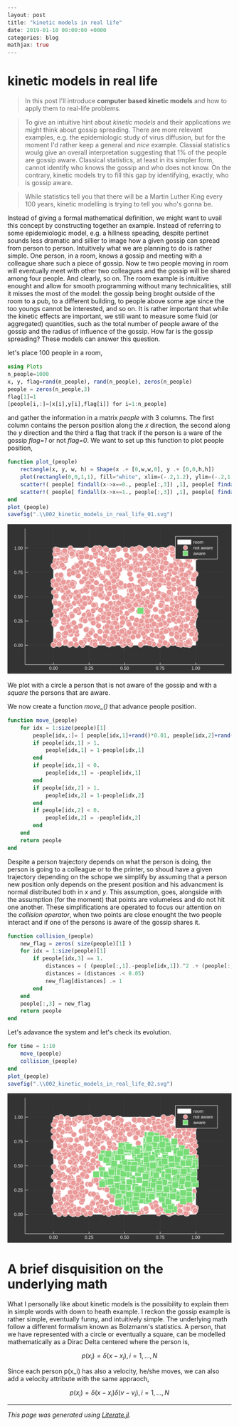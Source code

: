 ```julia
---
layout: post
title: "kinetic models in real life"
date: 2019-01-10 00:00:00 +0000
categories: blog
mathjax: true
---
```

# kinetic models in real life

>In this post I'll introduce **computer based kinetic models** and how to apply them to real-life problems.

>To give an intuitive hint about *kinetic models* and their applications we might think about gossip spreading. There are more relevant examples, e.g. the epidemiologic study of virus diffusion, but for the moment I'd rather keep a general and *nice* example. Classial statistics woulg give an overall interpretation suggesting that 1% of the people are gossip aware. Classical statistics, at least in its simpler form, cannot identify who knows the gossip and who does not know. On the contrary, kinetic models try to fill this gap by identifying, exactly, who is gossip aware.

>While statistics tell you that there will be a Martin Luther King every 100 years, kinetic modelling is trying to tell you who's gonna be.

Instead of giving a formal mathematical definition, we might want to uvail this concept by constructing together an example. Instead of referring to some epidemiologic model, e.g. a hillness speading, despite pertinet sounds less dramatic and sillier to image how a given gossip can spread from person to person.
Intuitively what we are planning to do is rather simple. One person, in a room, knows a gossip and meeting with a colleague share such a piece of gossip. Now te two people moving in room will eventually meet with other two colleagues and the gossip will be shared among four people. And clearly, so on.
The room example is intuitive enought and allow for smooth programming without many technicalities, still it misses the most of the model: the gossip being broght outside of the room to a pub, to a different building, to people above some age since the too youngs cannot be interested, and so on.
It is rather important that while the kinetic effects are important, we still want to measure some fluid (or aggregated) quantities, such as the total number of people aware of the gossip and
the radius of influence of the gossip. How far is the gossip spreading? These models can answer this question.

let's place 100 people in a room,

```julia
using Plots
n_people=1000
x, y, flag=rand(n_people), rand(n_people), zeros(n_people)
people = zeros(n_people,3)
flag[1]=1
[people[i,:]=[x[i],y[i],flag[i]] for i=1:n_people]
```

and gather the information in a matrix *people* with 3 columns. The first column contains the person position along the *x* direction, the second along the *y* direction and the third a flag that track if the person is a ware of the gossip *flag=1* or not *flag=0*.
We want to set up this function to plot people position,

```julia
function plot_(people)
    rectangle(x, y, w, h) = Shape(x .+ [0,w,w,0], y .+ [0,0,h,h])
    plot(rectangle(0,0,1,1), fill="white", xlim=(-.2,1.2), ylim=(-.2,1.2), background_color=RGB(0.2,0.2,0.2), label="room")
    scatter!( people[ findall(x->x==0., people[:,3]) ,1], people[ findall(x->x==0., people[:,3]) ,2], color="rgb(234, 153, 153)", shape=:circle, ms=8, label="not aware")
    scatter!( people[ findall(x->x==1., people[:,3]) ,1], people[ findall(x->x==1., people[:,3]) ,2], color="rgb(119, 221, 119)", shape=:square, ms=8, label="aware")
end
plot_(people)
savefig(".\\002_kinetic_models_in_real_life_01.svg")
```

![dots and squares](/_img/002_kinetic_models_in_real_life/002_kinetic_models_in_real_life_01.svg)

We plot with a circle a person that is not aware of the gossip and with a *square* the persons that are aware.

We now create a function *move_()* that advance people position.

```julia
function move_(people)
    for idx = 1:size(people)[1]
        people[idx,:]= [ people[idx,1]+rand()*0.01, people[idx,2]+rand()*0.01, people[idx,3] ]
        if people[idx,1] > 1.
            people[idx,1] = 1-people[idx,1]
        end
        if people[idx,1] < 0.
            people[idx,1] = -people[idx,1]
        end
        if people[idx,2] > 1.
            people[idx,2] = 1-people[idx,2]
        end
        if people[idx,2] < 0.
            people[idx,2] = -people[idx,2]
        end
    end
    return people
end
```

Despite a person trajectory depends on what the person is doing, the person is going to a colleague or to the printer, so shoud have a given trajectory depending on the schope we simplify by assuming that
a person new position only depends on the present position and his advancment is normal distributed both in *x* and *y*. This assumption, goes, alongside with the assumption (for the moment) that points are volumeless and do not hit one another.
These simplifications are operated to focus our attention on the *collision operator*, when two points are close enought the two people interact and if one of the persons is aware of the gossip shares it.

```julia
function collision_(people)
    new_flag = zeros( size(people)[1] )
    for idx = 1:size(people)[1]
        if people[idx,3] == 1.
            distances = ( (people[:,1].-people[idx,1]).^2 .+ (people[:,2].-people[idx,2]).^2 ).^0.5
            distances = (distances .< 0.05)
            new_flag[distances] .= 1
        end
    end
    people[:,3] = new_flag
    return people
end
```

Let's adavance the system and let's check its evolution.

```julia
for time = 1:10
    move_(people)
    collision_(people)
end
plot_(people)
savefig(".\\002_kinetic_models_in_real_life_02.svg")
```
![dots and squares evolved](/_img/002_kinetic_models_in_real_life/002_kinetic_models_in_real_life_02.svg)


# A brief disquisition on the underlying math
What I personally like about kinetic models is the possibility to explain them in simple words with down to heath example.
I reckon the gossip example is rather simple, eventually funny, and intuitively simple. The underlying math follow a different formalism known as Bolzmann's statistics.
A person, that we have represented with a circle or eventually a square, can be modelled mathematically as a Dirac Delta centered where the person is,
```math
p(x_i) = \delta(x-x_i) , i=1,...,N
```
Since each person p(x_i) has also a velocity, he/she moves, we can also add a velocity attribute with the same appraoch,
```math
p(x_i) = \delta(x-x_i) \delta(v-v_i) , i=1,...,N
```

-----------------

*This page was generated using [Literate.jl](https://github.com/fredrikekre/Literate.jl).*
